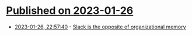 # [Published on 2023-01-26](index.md)

* [2023-01-26, 22:57:40](https://news.ycombinator.com/item?id=34540085) - [Slack is the opposite of organizational memory](https://abe-winter.github.io/plea%27s/help/2018/02/11/slack.html)
